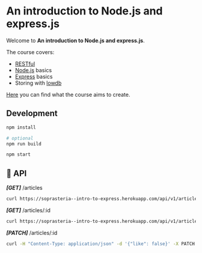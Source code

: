 An introduction to Node.js and express.js
=========================================

Welcome to **An introduction to Node.js and express.js**.

The course covers:

- [RESTful](https://hackernoon.com/restful-api-design-step-by-step-guide-2f2c9f9fcdbf)
- [Node.js](https://nodejs.org/en/) basics
- [Express](https://github.com/expressjs/express) basics
- Storing with [lowdb](https://github.com/typicode/lowdb)

[Here](https://soprasteria--intro-to-express.herokuapp.com/) you can find what the course aims to create.


## Development

```sh
npm install

# optional
npm run build

npm start
```


## 🐝 API

__*[GET]*__ /articles

```sh
curl https://soprasteria--intro-to-express.herokuapp.com/api/v1/articles
```

__*[GET]*__ /articles/:id

```sh
curl https://soprasteria--intro-to-express.herokuapp.com/api/v1/articles/2
```

*__[PATCH]__* /articles/:id

```sh
curl -H "Content-Type: application/json" -d '{"like": false}' -X PATCH https://soprasteria--intro-to-express.herokuapp.com/api/v1/articles/2
```
